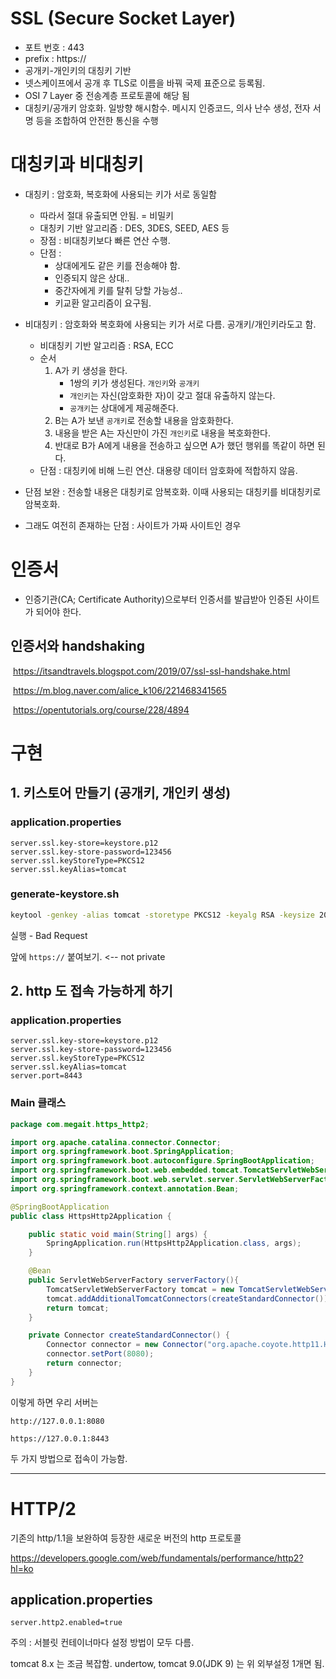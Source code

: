 # SSL (Secure Socket Layer)

- 포트 번호 : 443
- prefix : https://
- 공개키-개인키의 대칭키 기반
- 넷스케이프에서 공개 후 TLS로 이름을 바꿔 국제 표준으로 등록됨.
- OSI 7 Layer 중 전송계층 프로토콜에 해당 됨
- 대칭키/공개키 암호화. 일방향 해시함수. 메시지 인증코드, 의사 난수 생성, 전자 서명 등을 조합하여 안전한 통신을 수행



# 대칭키과 비대칭키

- 대칭키 : 암호화, 복호화에 사용되는 키가 서로 동일함
  - 따라서 절대 유출되면 안됨. = 비밀키
  - 대칭키 기반 알고리즘 : DES, 3DES, SEED, AES 등
  - 장점 : 비대칭키보다 빠른 연산 수행.
  - 단점 : 
    - 상대에게도 같은 키를 전송해야 함.
    - 인증되지 않은 상대..
    - 중간자에게 키를 탈취 당할 가능성..
    - 키교환 알고리즘이 요구됨.

- 비대칭키 : 암호화와 복호화에 사용되는 키가 서로 다름. 공개키/개인키라도고 함.
  - 비대칭키 기반 알고리즘 :  RSA, ECC
  - 순서
    1. A가 키 생성을 한다. 
       - 1쌍의 키가 생성된다. `개인키`와 `공개키`
       - `개인키`는 자신(암호화한 자)이 갖고 절대 유출하지 않는다.
       - `공개키`는 상대에게 제공해준다.
    2. B는 A가 보낸 `공개키`로 전송할 내용을 암호화한다.
    3. 내용을 받은 A는 자신만이 가진 `개인키`로 내용을 복호화한다.
    4. 반대로 B가 A에게 내용을 전송하고 싶으면 A가 했던 행위를 똑같이 하면 된다.
  - 단점 : 대칭키에 비해 느린 연산. 대용량 데이터 암호화에 적합하지 않음.
- 단점 보완 : 전송할 내용은 대칭키로 암복호화. 이때 사용되는 대칭키를 비대칭키로 암복호화.
- 그래도 여전히 존재하는 단점 : 사이트가 가짜 사이트인 경우



# 인증서

- 인증기관(CA; Certificate Authority)으로부터 인증서를 발급받아 인증된 사이트가 되어야 한다.



## 인증서와 handshaking

​	https://itsandtravels.blogspot.com/2019/07/ssl-ssl-handshake.html

​	https://m.blog.naver.com/alice_k106/221468341565		

​	https://opentutorials.org/course/228/4894



# 구현

## 1. 키스토어 만들기 (공개키, 개인키 생성)

### application.properties

```properties
server.ssl.key-store=keystore.p12
server.ssl.key-store-password=123456
server.ssl.keyStoreType=PKCS12
server.ssl.keyAlias=tomcat
```



### generate-keystore.sh

```sh
keytool -genkey -alias tomcat -storetype PKCS12 -keyalg RSA -keysize 2048 -keystore keystore.p12 -validity 4000
```



실행 - Bad Request

앞에 `https://`  붙여보기. <-- not private 



## 2. http 도 접속 가능하게 하기

### application.properties

```properties
server.ssl.key-store=keystore.p12
server.ssl.key-store-password=123456
server.ssl.keyStoreType=PKCS12
server.ssl.keyAlias=tomcat
server.port=8443
```



### Main 클래스

```java
package com.megait.https_http2;

import org.apache.catalina.connector.Connector;
import org.springframework.boot.SpringApplication;
import org.springframework.boot.autoconfigure.SpringBootApplication;
import org.springframework.boot.web.embedded.tomcat.TomcatServletWebServerFactory;
import org.springframework.boot.web.servlet.server.ServletWebServerFactory;
import org.springframework.context.annotation.Bean;

@SpringBootApplication
public class HttpsHttp2Application {

	public static void main(String[] args) {
		SpringApplication.run(HttpsHttp2Application.class, args);
	}

	@Bean
	public ServletWebServerFactory serverFactory(){
		TomcatServletWebServerFactory tomcat = new TomcatServletWebServerFactory();
		tomcat.addAdditionalTomcatConnectors(createStandardConnector());
		return tomcat;
	}

	private Connector createStandardConnector() {
		Connector connector = new Connector("org.apache.coyote.http11.Http11NioProtocol");
		connector.setPort(8080);
		return connector;
	}
}
```

이렇게 하면 우리 서버는 

`http://127.0.0.1:8080`

`https://127.0.0.1:8443` 

두 가지 방법으로 접속이 가능함.



****



# HTTP/2

기존의 http/1.1을 보완하여 등장한 새로운 버전의 http 프로토콜

https://developers.google.com/web/fundamentals/performance/http2?hl=ko







## application.properties

```properties
server.http2.enabled=true
```



주의 : 서블릿 컨테이너마다 설정 방법이 모두 다름.

tomcat 8.x 는 조금 복잡함. undertow, tomcat 9.0(JDK 9) 는 위 외부설정 1개면 됨.

